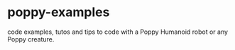 # poppy-examples
code examples, tutos and tips to code with a Poppy Humanoid robot or any Poppy creature.
